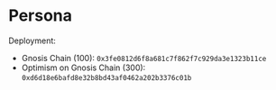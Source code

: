 # Persona
Deployment:
- Gnosis Chain (100): `0x3fe0812d6f8a681c7f862f7c929da3e1323b11ce`
- Optimism on Gnosis Chain (300): `0xd6d18e6bafd8e32b8bd43af0462a202b3376c01b` 